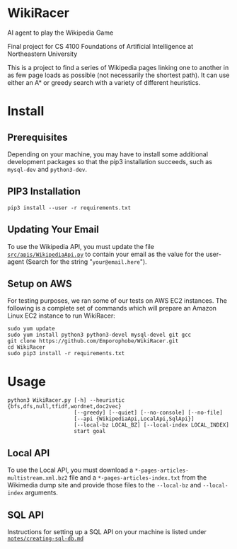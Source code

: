 # WikiRacer
AI agent to play the Wikipedia Game

Final project for CS 4100 Foundations of Artificial Intelligence at Northeastern University

This is a project to find a series of Wikipedia pages linking one to another in as few page loads as possible (not necessarily the shortest path). It can use either an A* or greedy search with a variety of different heuristics.

# Install
## Prerequisites
Depending on your machine, you may have to install some additional development packages so that the pip3 installation succeeds, such as `mysql-dev` and `python3-dev`.

## PIP3 Installation
```
pip3 install --user -r requirements.txt
```

## Updating Your Email
To use the Wikipedia API, you must update the file [`src/apis/WikipediaApi.py`](src/apis/WikipediaApi.py) to contain your email as the value for the user-agent (Search for the string "`your@email.here`").

## Setup on AWS
For testing purposes, we ran some of our tests on AWS EC2 instances. The following is a complete set of commands which will prepare an Amazon Linux EC2 instance to run WikiRacer:
```
sudo yum update
sudo yum install python3 python3-devel mysql-devel git gcc
git clone https://github.com/Emporophobe/WikiRacer.git
cd WikiRacer
sudo pip3 install -r requirements.txt
```

# Usage
```
python3 WikiRacer.py [-h] --heuristic {bfs,dfs,null,tfidf,wordnet,doc2vec}
                     [--greedy] [--quiet] [--no-console] [--no-file]
                     [--api {WikipediaApi,LocalApi,SqlApi}]
                     [--local-bz LOCAL_BZ] [--local-index LOCAL_INDEX]
                     start goal
```

## Local API
To use the Local API, you must download a `*-pages-articles-multistream.xml.bz2` file and a `*-pages-articles-index.txt` from the Wikimedia dump site and provide those files to the `--local-bz` and `--local-index` arguments.

## SQL API
Instructions for setting up a SQL API on your machine is listed under [`notes/creating-sql-db.md`](notes/creating-sql-db.md)
